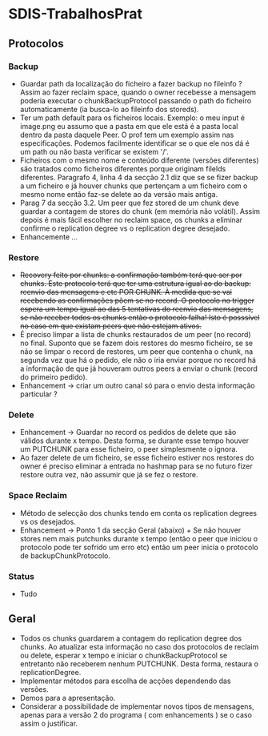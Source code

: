 # SDIS-TrabalhosPrat

## Protocolos

### Backup
* Guardar path da localização do ficheiro a fazer backup no fileinfo ? Assim ao fazer reclaim space, quando o owner recebesse a mensagem poderia executar o chunkBackupProtocol passando o path do ficheiro automaticamente (ia busca-lo ao fileinfo dos storeds).
* Ter um path default para os ficheiros locais. Exemplo: o meu input é image.png eu assumo que a pasta em que ele está é a pasta local dentro da pasta daquele Peer. O prof tem um exemplo assim nas especificações. Podemos facilmente identificar se o que ele nos dá é um path ou não basta verificar se existem '/'.
* Ficheiros com o mesmo nome e conteúdo diferente (versões diferentes) são tratados como ficheiros diferentes porque originam fileIds diferentes. Paragrafo 4, linha 4 da secção 2.1 diz que se se fizer backup a um ficheiro e já houver chunks que pertençam a um ficheiro com o mesmo nome então faz-se delete ao da versão mais antiga.
* Parag 7 da secção 3.2. Um peer que fez stored de um chunk deve guardar a contagem de stores do chunk (em memória não volátil). Assim depois é mais fácil escolher no reclaim space, os chunks a eliminar confirme o replication degree vs o replication degree desejado.
* Enhancemente ...

### Restore
* ~~Recovery feito por chunks: a confirmação também terá que ser por chunks. Este protocolo terá que ter uma estrutura igual ao do backup: reenvio das mensagens e etc POR CHUNK. À medida que se vai recebendo as confirmações põem se no record. O protocolo no trigger espera um tempo igual ao das 5 tentativas do reenvio das mensagens, se não receber todos os chunks então o protocolo falha! Isto é posssível no caso em que existam peers que não estejam ativos.~~
* É preciso limpar a lista de chunks restaurados de um peer (no record) no final. Suponto que se fazem dois restores do mesmo ficheiro, se se não se limpar o record de restores, um peer que contenha o chunk, na segunda vez que há o pedido, ele não o iria enviar porque no record há a informação de que já houveram outros peers a enviar o chunk (record do primeiro pedido).
* Enhancement -> criar um outro canal só para o envio desta informação particular ?

### Delete
* Enhancement -> Guardar no record os pedidos de delete que são válidos durante x tempo. Desta forma, se durante esse tempo houver um PUTCHUNK para esse ficheiro, o peer simplesmente o ignora.
* Ao fazer delete de um ficheiro, se esse ficheiro estiver nos restores do owner é preciso eliminar a entrada no hashmap para se no futuro fizer restore outra vez, não assumir que já se fez o restore.

### Space Reclaim
* Método de selecção dos chunks tendo em conta os replication degrees vs os desejados.
* Enhancement -> Ponto 1 da secção Geral (abaixo) + Se não houver stores nem mais putchunks durante x tempo (então o peer que iniciou o protocolo pode ter sofrido um erro etc) então um peer inicia o protocolo de backupChunkProtocolo.

### Status
* Tudo

## Geral
* Todos os chunks guardarem a contagem do replication degree dos chunks. Ao atualizar esta informação no caso dos protocolos de reclaim ou delete, esperar x tempo e iniciar o chunkBackupProtocol se entretanto não receberem nenhum PUTCHUNK. Desta forma, restaura o replicationDegree.
* Implementar métodos para escolha de acções dependendo das versões.
* Demos para a apresentação.
* Considerar a possibilidade de implementar novos tipos de mensagens, apenas para a versão 2 do programa ( com enhancements ) se o caso assim o justificar.
